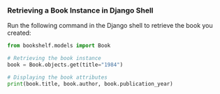 ### Retrieving a Book Instance in Django Shell

Run the following command in the Django shell to retrieve the book you created:

```python
from bookshelf.models import Book

# Retrieving the book instance
book = Book.objects.get(title="1984")

# Displaying the book attributes
print(book.title, book.author, book.publication_year)
